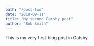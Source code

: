 ```yaml
---
path: "/post-two"
date: "2018-09-11"
title: "My second Gatsby post"
author: "Bob Smith"
---
```


This is my very first blog post in Gatsby.